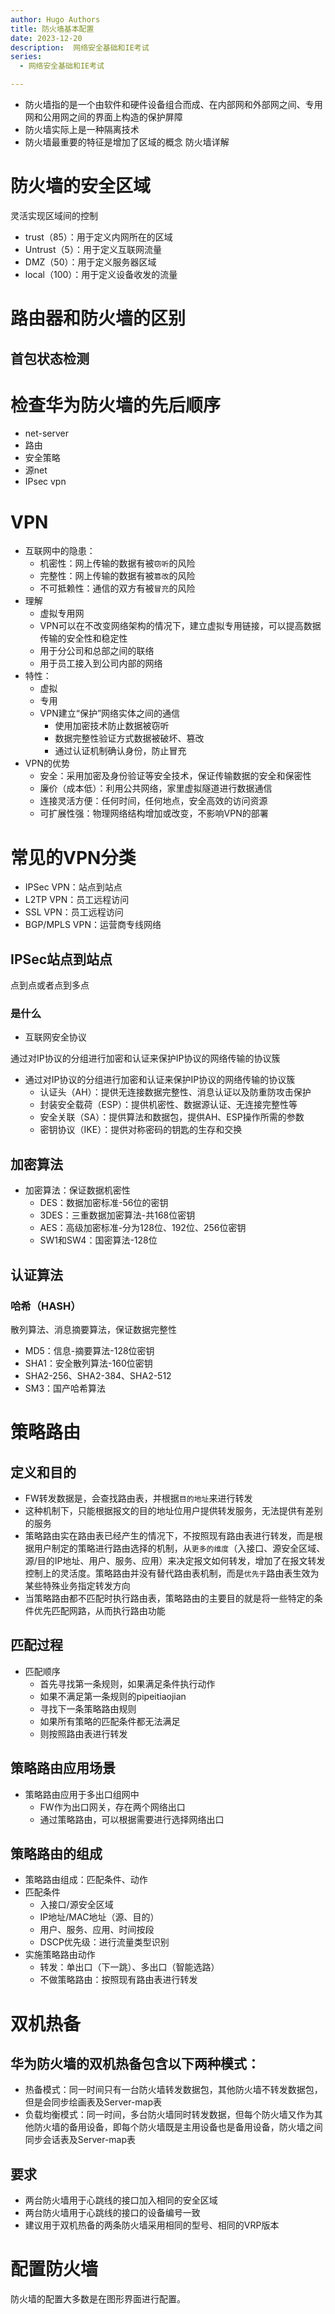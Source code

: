 ```yaml
---
author: Hugo Authors
title: 防火墙基本配置
date: 2023-12-20
description:  网络安全基础和IE考试
series: 
  - 网络安全基础和IE考试

---
```

- 防火墙指的是一个由软件和硬件设备组合而成、在内部网和外部网之间、专用网和公用网之间的界面上构造的保护屏障
- 防火墙实际上是一种隔离技术
- 防火墙最重要的特征是增加了区域的概念 
防火墙详解

<!--more-->

# 防火墙的安全区域
灵活实现区域间的控制
  - trust（85）：用于定义内网所在的区域
  - Untrust（5）：用于定义互联网流量
  - DMZ（50）：用于定义服务器区域
  - local（100）：用于定义设备收发的流量
# 路由器和防火墙的区别
## 首包状态检测
# 检查华为防火墙的先后顺序
- net-server
- 路由
- 安全策略
- 源net
- IPsec vpn
# VPN
- 互联网中的隐患：
  - 机密性：网上传输的数据有被`窃听`的风险
  - 完整性：网上传输的数据有被`篡改`的风险
  - 不可抵赖性：通信的双方有被`冒充`的风险
- 理解
  - 虚拟专用网
  - VPN可以在不改变网络架构的情况下，建立虚拟专用链接，可以提高数据传输的安全性和稳定性
  - 用于分公司和总部之间的联络
  - 用于员工接入到公司内部的网络
- 特性：
  - 虚拟
  - 专用
  - VPN建立“保护”网络实体之间的通信
    - 使用加密技术防止数据被窃听
    - 数据完整性验证方式数据被破坏、篡改
    - 通过认证机制确认身份，防止冒充
- VPN的优势
  - 安全：采用加密及身份验证等安全技术，保证传输数据的安全和保密性
  - 廉价（成本低）：利用公共网络，家里虚拟隧道进行数据通信
  - 连接灵活方便：任何时间，任何地点，安全高效的访问资源
  - 可扩展性强：物理网络结构增加或改变，不影响VPN的部署
# 常见的VPN分类
- IPSec VPN：站点到站点
- L2TP VPN：员工远程访问
- SSL VPN：员工远程访问
- BGP/MPLS VPN：运营商专线网络
## IPSec站点到站点
点到点或者点到多点
### 是什么
  - 互联网安全协议

  通过对IP协议的分组进行加密和认证来保护IP协议的网络传输的协议簇
  - 通过对IP协议的分组进行加密和认证来保护IP协议的网络传输的协议簇
    - 认证头（AH）：提供无连接数据完整性、消息认证以及防重防攻击保护
    - 封装安全载荷（ESP）：提供机密性、数据源认证、无连接完整性等
    - 安全关联（SA）：提供算法和数据包，提供AH、ESP操作所需的参数
    - 密钥协议（IKE）：提供对称密码的钥匙的生存和交换
## 加密算法
  - 加密算法：保证数据机密性
    - DES：数据加密标准-56位的密钥
    - 3DES：三重数据加密算法-共168位密钥
    - AES：高级加密标准-分为128位、192位、256位密钥
    - SW1和SW4：国密算法-128位
## 认证算法
### 哈希（HASH）
散列算法、消息摘要算法，保证数据完整性
- MD5：信息-摘要算法-128位密钥
- SHA1：安全散列算法-160位密钥
- SHA2-256、SHA2-384、SHA2-512
- SM3：国产哈希算法
# 策略路由
## 定义和目的
- FW转发数据是，会查找路由表，并根据``目的地址``来进行转发
- 这种机制下，只能根据报文的目的地址位用户提供转发服务，无法提供有差别的服务
- 策略路由实在路由表已经产生的情况下，不按照现有路由表进行转发，而是根据用户制定的策略进行路由选择的机制，从`更多的维度`（入接口、源安全区域、源/目的IP地址、用户、服务、应用）来决定报文如何转发，增加了在报文转发控制上的灵活度。策略路由并没有替代路由表机制，而是`优先于`路由表生效为某些特殊业务指定转发方向
- 当策略路由都不匹配时执行路由表，策略路由的主要目的就是将一些特定的条件优先匹配网路，从而执行路由功能
## 匹配过程
- 匹配顺序
  - 首先寻找第一条规则，如果满足条件执行动作
  - 如果不满足第一条规则的pipeitiaojian
  - 寻找下一条策略路由规则
  - 如果所有策略的匹配条件都无法满足
  - 则按照路由表进行转发
## 策略路由应用场景
- 策略路由应用于多出口组网中
  - FW作为出口网关，存在两个网络出口
  - 通过策略路由，可以根据需要进行选择网络出口

## 策略路由的组成
- 策略路由组成：匹配条件、动作
- 匹配条件
  - 入接口/源安全区域
  - IP地址/MAC地址（源、目的）
  - 用户、服务、应用、时间按段
  - DSCP优先级：进行流量类型识别
- 实施策略路由动作
  - 转发：单出口（下一跳）、多出口（智能选路）
  - 不做策略路由：按照现有路由表进行转发

# 双机热备
## 华为防火墙的双机热备包含以下两种模式：
- 热备模式：同一时间只有一台防火墙转发数据包，其他防火墙不转发数据包，但是会同步绘画表及Server-map表
- 负载均衡模式：同一时间，多台防火墙同时转发数据，但每个防火墙又作为其他防火墙的备用设备，即每个防火墙既是主用设备也是备用设备，防火墙之间同步会话表及Server-map表
## 要求
- 两台防火墙用于心跳线的接口加入相同的安全区域
- 两台防火墙用于心跳线的接口的设备编号一致
- 建议用于双机热备的两条防火墙采用相同的型号、相同的VRP版本

# 配置防火墙
防火墙的配置大多数是在图形界面进行配置。

